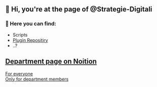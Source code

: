 ## 👋 Hi, you're at the page of @Strategie-Digitali

### 👀 Here you can find:
+ Scripts
+ [Plugin Repositiry](https://github.com/Strategie-Digitali/Revit-Plugin)
+ ..?

## [Department page on Noition](https://www.notion.so/Plugin-code-explained-d024a574b4e743c08ceb2720be331387) 

[For everyone](https://selective-vessel-c66.notion.site/Research-Development-d41ecdac5b1a436590938e3d2f468a1e?pvs=4)  </br>
[Only for department members](https://www.notion.so/Hidden-space-943a98756db24070a61911d86fd250c8?pvs=4)
<!---
Strategie-Digitali/Strategie-Digitali is a ✨ special ✨ repository because its `README.md` (this file) appears on your GitHub profile.
You can click the Preview link to take a look at your changes.
--->
